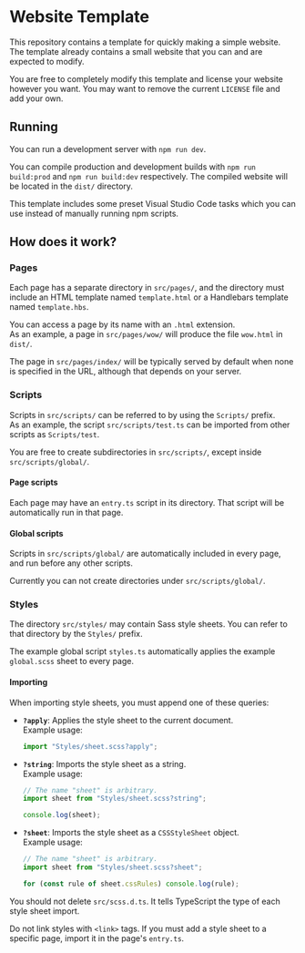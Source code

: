 # Website Template

This repository contains a template for quickly making a simple website. The
template already contains a small website that you can and are expected to
modify.

You are free to completely modify this template and license your website however
you want. You may want to remove the current `LICENSE` file and add your own.

## Running

You can run a development server with `npm run dev`.

You can compile production and development builds with `npm run build:prod` and
`npm run build:dev` respectively. The compiled website will be located in the
`dist/` directory.

This template includes some preset Visual Studio Code tasks which you can use
instead of manually running npm scripts.

## How does it work?

### Pages

Each page has a separate directory in `src/pages/`, and the directory must
include an HTML template named `template.html` or a Handlebars template named
`template.hbs`.

You can access a page by its name with an `.html` extension.  
As an example, a page in `src/pages/wow/` will produce the file `wow.html` in
`dist/`.

The page in `src/pages/index/` will be typically served by default when none is
specified in the URL, although that depends on your server.

### Scripts

Scripts in `src/scripts/` can be referred to by using the `Scripts/` prefix.  
As an example, the script `src/scripts/test.ts` can be imported from other
scripts as `Scripts/test`.

You are free to create subdirectories in `src/scripts/`, except inside
`src/scripts/global/`.

#### Page scripts

Each page may have an `entry.ts` script in its directory. That script will be
automatically run in that page.

#### Global scripts

Scripts in `src/scripts/global/` are automatically included in every page, and
run before any other scripts.

Currently you can not create directories under `src/scripts/global/`.

### Styles

The directory `src/styles/` may contain Sass style sheets. You can refer to that
directory by the `Styles/` prefix.

The example global script `styles.ts` automatically applies the example
`global.scss` sheet to every page.

#### Importing

When importing style sheets, you must append one of these queries:

- **`?apply`**: Applies the style sheet to the current document.  
  Example usage:

  ```ts
  import "Styles/sheet.scss?apply";
  ```

- **`?string`**: Imports the style sheet as a string.  
  Example usage:

  ```ts
  // The name "sheet" is arbitrary.
  import sheet from "Styles/sheet.scss?string";

  console.log(sheet);
  ```

- **`?sheet`**: Imports the style sheet as a `CSSStyleSheet` object.  
  Example usage:

  ```ts
  // The name "sheet" is arbitrary.
  import sheet from "Styles/sheet.scss?sheet";

  for (const rule of sheet.cssRules) console.log(rule);
  ```

You should not delete `src/scss.d.ts`. It tells TypeScript the type of each
style sheet import.

Do not link styles with `<link>` tags. If you must add a style sheet to a
specific page, import it in the page's `entry.ts`.
